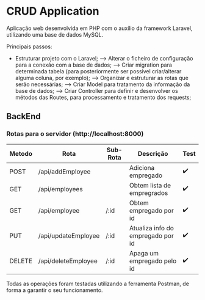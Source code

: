# CRUD Application

Aplicação web desenvolvida em PHP com o auxílio da framework Laravel, utilizando uma base de dados MySQL. 

Principais passos:

- Estruturar projeto com o Laravel;
--> Alterar o ficheiro de configuração para a conexão com a base de dados;
--> Criar migration para determinada tabela (para posteriormente ser possivel criar/alterar alguma coluna, por exemplo);
--> Organizar e estruturar as rotas que serão necessárias;
--> Criar Model para tratamento da informação da base de dados;
--> Criar Controller para definir e desenvolver os métodos das Routes, para processamento e tratamento dos requests;

## BackEnd

### Rotas para o servidor (http://localhost:8000)

| Metodo | Rota                | Sub-Rota           | Descrição                                |  Test  |
|--------|---------------------|--------------------|------------------------------------------|--------|
| POST   | /api/addEmployee    |                    | Adiciona empregado		       | :heavy_check_mark: |
| GET    | /api/employees      |                    | Obtem lista de empregrados	       | :heavy_check_mark: |
| GET    | /api/employee       | /:id               | Obtem empregado por id		       | :heavy_check_mark: |
| PUT    | /api/updateEmployee | /:id               | Atualiza info do empregado por id	       | :heavy_check_mark: |
| DELETE | /api/deleteEmployee | /:id               | Apaga um empregado pelo id	       | :heavy_check_mark: |

Todas as operações foram testadas utilizando a ferramenta Postman, de forma a garantir o seu funcionamento.
